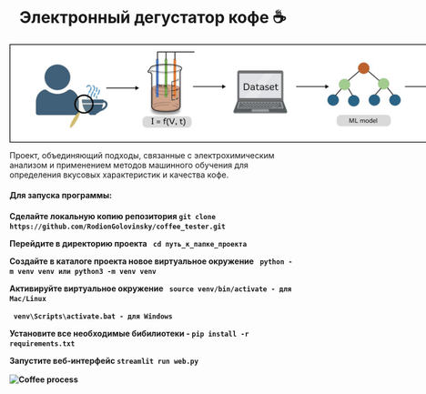 <h1 align="center">Электронный дегустатор кофе ☕</h1>
<img align="center"
  src="demo_app/media/picture1.jpg"
  alt="Coffee process"
  style="display: inline-block; margin: 0 auto; max-width: 1000px">


Проект, объединяющий подходы, связанные с электрохимическим анализом и применением методов машинного обучения для определения вкусовых характеристик и качества кофе.
<h4> <b> Для запуска программы: </b><h4>
<p> Сделайте локальную копию репозитория <code>git clone https://github.com/RodionGolovinsky/coffee_tester.git</code></p>
<p> Перейдите в директорию проекта <code> cd путь_к_папке_проекта </code></p>
<p> Создайте в каталоге проекта новое виртуальное окружение <code> python -m venv venv или python3 -m venv venv</code></p>
<p> Активируйте виртуальное окружение <code> source venv/bin/activate - для Mac/Linux</code></p>
<p> <code> venv\Scripts\activate.bat - для Windows</code></p>
<p>Установите все необходимые бибилиотеки - <code>pip install -r requirements.txt</code></p>
<p>Запустите веб-интерфейс <code>streamlit run web.py</code></p>
<img align="center"
  src="demo_app/media/screencast.gif"
  alt="Coffee process"
  style="display: inline-block; margin: 0 auto; max-width: 1000px">

